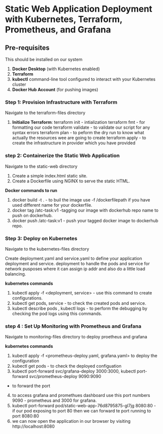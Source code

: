 # Static Web Application Deployment with Kubernetes, Terraform, Prometheus, and Grafana

## Pre-requisites

This should be installed on our system

1. **Docker Desktop** (with Kubernetes enabled)
2. **Terraform**
3. **kubectl** command-line tool configured to interact with your Kubernetes cluster
4. **Docker Hub Account** (for pushing images)

### Step 1: Provision Infrastructure with Terraform

Navigate to the terraform-files directory

1. **Initialize Terraform**:
   terraform init - intialization
   terraform fmt - for formatting our code
   terraform validate - to validate our script for any syntax errors
   terraform plan - to peform the dry run to know what actually the resources wee are going to create
   terraform apply - to create the infrastructure in provider which you have provided

### step 2: Containerize the Static Web Application

Navigate to the static-web directory

1. Create a simple index.html static site.
2. Create a Dockerfile using NGINX to serve the static HTML.
 
**Docker commands to run**
1. docker build -t <image-name> . - to buil the image use -f /dockerfilepath if you have used different name for your dockerfile.
2. docker tag <image-name> <dockerhub-username>/atc-task:v1 -tagging our image with dockerhub repo name to push on dockerhub.
3. docker push <dockerhub-username>/atc-task:v1 - push your tagged docker image to dockerhub repo.

### Step 3: Deploy on Kubernetes

Navigate to the kubernetes-files directory

Create deployment.yaml and service.yaml to define your application deployment and service. 
deployment to handle the pods and service for network pusposes where it can assign ip addr and also do a little load balancing.

**kubernetes commands**
1. kubectl apply -f <deployment, service> - use this command to create configurations.
2. kubectl get pods, service - to check the created pods and service.
3. kubectl describe pods <podname>, kubectl logs <podname> - to perform the debugging by checking the pod logs using this commands.

### step 4 : Set Up Monitoring with Prometheus and Grafana

Navigate to monitoring-files directory to deploy proetheus and grafana

**kubernetes commands**
1. kubectl apply -f <prometheus-deploy.yaml, grafana.yaml> to deploy the configuration
2. kubectl get pods - to check the deployed configuation
3. kubectl port-forward svc/grafana-deploy 3000:3000, kubectl port-forward svc/prometheus-deploy 9090:9090
 - to forward the port

4. to access grafana and promethues dashboard use this port numbers 9090 - prometheus and 3000 for grafana.
5. kubectl port-forward pod/static-web-app-76d8795875-gl7jg 8080:80 - if our pod exposing to port 80 then we can forward te port running to port 8080:80
6. we can now open the application in our browser by visiting http://localhost:8080


